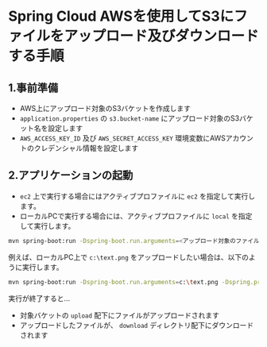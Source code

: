# Spring Cloud AWSを使用してS3にファイルをアップロード及びダウンロードする手順

## 1.事前準備
* AWS上にアップロード対象のS3バケットを作成します
* `application.properties` の `s3.bucket-name` にアップロード対象のS3バケット名を設定します
* `AWS_ACCESS_KEY_ID` 及び `AWS_SECRET_ACCESS_KEY` 環境変数にAWSアカウントのクレデンシャル情報を設定します

## 2.アプリケーションの起動
* `ec2` 上で実行する場合にはアクティブプロファイルに `ec2` を指定して実行します。
* ローカルPCで実行する場合には、アクティブプロファイルに `local` を指定して実行します。

```bash
mvn spring-boot:run -Dspring-boot.run.arguments=<アップロード対象のファイルパス> -Dspring.profiles.active=<アクティブプロファイル>
```

例えば、ローカルPC上で `c:\text.png` をアップロードしたい場合は、以下のように実行します。
```bash
mvn spring-boot:run -Dspring-boot.run.arguments=c:\text.png -Dspring.profiles.active=local
```

実行が終了すると…
* 対象バケットの `upload` 配下にファイルがアップロードされます
* アップロードしたファイルが、 `download` ディレクトリ配下にダウンロードされます

